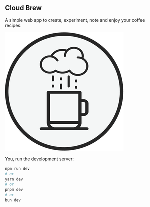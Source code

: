 ## Cloud Brew 

A simple web app to create, experiment, note and enjoy your coffee recipes.  

![logo](src/assets/img/logo_2.png)  

You, run the development server:

```bash
npm run dev
# or
yarn dev
# or
pnpm dev
# or
bun dev
```

